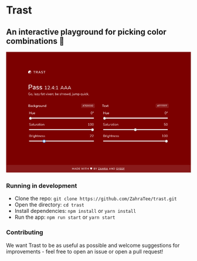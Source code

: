 # Trast
## An interactive playground for picking color combinations 🎨

![A screenshot of Trast in action!](./screenshot.png)

### Running in development
* Clone the repo: `git clone https://github.com/ZahraTee/trast.git`
* Open the directory: `cd trast`
* Install dependencies: `npm install` or `yarn install`
* Run the app: `npm run start` or `yarn start`

### Contributing
We want Trast to be as useful as possible and welcome suggestions for improvements - feel free to open an issue or open a pull request!
